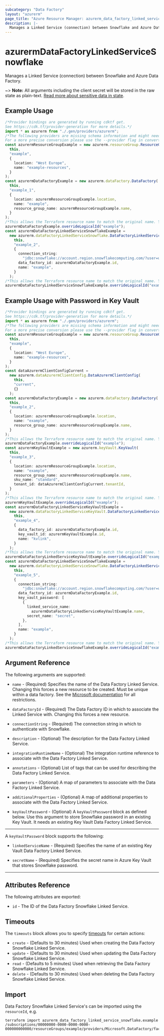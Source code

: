 ```yaml
---
subcategory: "Data Factory"
layout: "azurerm"
page_title: "Azure Resource Manager: azurerm_data_factory_linked_service_snowflake"
description: |-
  Manages a Linked Service (connection) between Snowflake and Azure Data Factory.
---
```


# azurermDataFactoryLinkedServiceSnowflake

Manages a Linked Service (connection) between Snowflake and Azure Data Factory.

\~> **Note:** All arguments including the client secret will be stored in the raw state as plain-text. [Read more about sensitive data in state](/docs/state/sensitive-data.html).

## Example Usage

```typescript
/*Provider bindings are generated by running cdktf get.
See https://cdk.tf/provider-generation for more details.*/
import * as azurerm from "./.gen/providers/azurerm";
/*The following providers are missing schema information and might need manual adjustments to synthesize correctly: azurerm.
For a more precise conversion please use the --provider flag in convert.*/
const azurermResourceGroupExample = new azurerm.resourceGroup.ResourceGroup(
  this,
  "example",
  {
    location: "West Europe",
    name: "example-resources",
  }
);
const azurermDataFactoryExample = new azurerm.dataFactory.DataFactory(
  this,
  "example_1",
  {
    location: azurermResourceGroupExample.location,
    name: "example",
    resource_group_name: azurermResourceGroupExample.name,
  }
);
/*This allows the Terraform resource name to match the original name. You can remove the call if you don't need them to match.*/
azurermDataFactoryExample.overrideLogicalId("example");
const azurermDataFactoryLinkedServiceSnowflakeExample =
  new azurerm.dataFactoryLinkedServiceSnowflake.DataFactoryLinkedServiceSnowflake(
    this,
    "example_2",
    {
      connection_string:
        "jdbc:snowflake://account.region.snowflakecomputing.com/?user=user&db=db&warehouse=wh",
      data_factory_id: azurermDataFactoryExample.id,
      name: "example",
    }
  );
/*This allows the Terraform resource name to match the original name. You can remove the call if you don't need them to match.*/
azurermDataFactoryLinkedServiceSnowflakeExample.overrideLogicalId("example");

```

## Example Usage with Password in Key Vault

```typescript
/*Provider bindings are generated by running cdktf get.
See https://cdk.tf/provider-generation for more details.*/
import * as azurerm from "./.gen/providers/azurerm";
/*The following providers are missing schema information and might need manual adjustments to synthesize correctly: azurerm.
For a more precise conversion please use the --provider flag in convert.*/
const azurermResourceGroupExample = new azurerm.resourceGroup.ResourceGroup(
  this,
  "example",
  {
    location: "West Europe",
    name: "example-resources",
  }
);
const dataAzurermClientConfigCurrent =
  new azurerm.dataAzurermClientConfig.DataAzurermClientConfig(
    this,
    "current",
    {}
  );
const azurermDataFactoryExample = new azurerm.dataFactory.DataFactory(
  this,
  "example_2",
  {
    location: azurermResourceGroupExample.location,
    name: "example",
    resource_group_name: azurermResourceGroupExample.name,
  }
);
/*This allows the Terraform resource name to match the original name. You can remove the call if you don't need them to match.*/
azurermDataFactoryExample.overrideLogicalId("example");
const azurermKeyVaultExample = new azurerm.keyVault.KeyVault(
  this,
  "example_3",
  {
    location: azurermResourceGroupExample.location,
    name: "example",
    resource_group_name: azurermResourceGroupExample.name,
    sku_name: "standard",
    tenant_id: dataAzurermClientConfigCurrent.tenantId,
  }
);
/*This allows the Terraform resource name to match the original name. You can remove the call if you don't need them to match.*/
azurermKeyVaultExample.overrideLogicalId("example");
const azurermDataFactoryLinkedServiceKeyVaultExample =
  new azurerm.dataFactoryLinkedServiceKeyVault.DataFactoryLinkedServiceKeyVault(
    this,
    "example_4",
    {
      data_factory_id: azurermDataFactoryExample.id,
      key_vault_id: azurermKeyVaultExample.id,
      name: "kvlink",
    }
  );
/*This allows the Terraform resource name to match the original name. You can remove the call if you don't need them to match.*/
azurermDataFactoryLinkedServiceKeyVaultExample.overrideLogicalId("example");
const azurermDataFactoryLinkedServiceSnowflakeExample =
  new azurerm.dataFactoryLinkedServiceSnowflake.DataFactoryLinkedServiceSnowflake(
    this,
    "example_5",
    {
      connection_string:
        "jdbc:snowflake://account.region.snowflakecomputing.com/?user=user&db=db&warehouse=wh",
      data_factory_id: azurermDataFactoryExample.id,
      key_vault_password: [
        {
          linked_service_name:
            azurermDataFactoryLinkedServiceKeyVaultExample.name,
          secret_name: "secret",
        },
      ],
      name: "example",
    }
  );
/*This allows the Terraform resource name to match the original name. You can remove the call if you don't need them to match.*/
azurermDataFactoryLinkedServiceSnowflakeExample.overrideLogicalId("example");

```

## Argument Reference

The following arguments are supported:

*   `name` - (Required) Specifies the name of the Data Factory Linked Service. Changing this forces a new resource to be created. Must be unique within a data factory. See the [Microsoft documentation](https://docs.microsoft.com/azure/data-factory/naming-rules) for all restrictions.

*   `dataFactoryId` - (Required) The Data Factory ID in which to associate the Linked Service with. Changing this forces a new resource.

*   `connectionString` - (Required) The connection string in which to authenticate with Snowflake.

*   `description` - (Optional) The description for the Data Factory Linked Service.

*   `integrationRuntimeName` - (Optional) The integration runtime reference to associate with the Data Factory Linked Service.

*   `annotations` - (Optional) List of tags that can be used for describing the Data Factory Linked Service.

*   `parameters` - (Optional) A map of parameters to associate with the Data Factory Linked Service.

*   `additionalProperties` - (Optional) A map of additional properties to associate with the Data Factory Linked Service.

*   `keyVaultPassword` - (Optional) A `keyVaultPassword` block as defined below. Use this argument to store Snowflake password in an existing Key Vault. It needs an existing Key Vault Data Factory Linked Service.

***

A `keyVaultPassword` block supports the following:

*   `linkedServiceName` - (Required) Specifies the name of an existing Key Vault Data Factory Linked Service.

*   `secretName` - (Required) Specifies the secret name in Azure Key Vault that stores Snowflake password.

***

## Attributes Reference

The following attributes are exported:

* `id` - The ID of the Data Factory Snowflake Linked Service.

## Timeouts

The `timeouts` block allows you to specify [timeouts](https://www.terraform.io/language/resources/syntax#operation-timeouts) for certain actions:

* `create` - (Defaults to 30 minutes) Used when creating the Data Factory Snowflake Linked Service.
* `update` - (Defaults to 30 minutes) Used when updating the Data Factory Snowflake Linked Service.
* `read` - (Defaults to 5 minutes) Used when retrieving the Data Factory Snowflake Linked Service.
* `delete` - (Defaults to 30 minutes) Used when deleting the Data Factory Snowflake Linked Service.

## Import

Data Factory Snowflake Linked Service's can be imported using the `resourceId`, e.g.

```console
terraform import azurerm_data_factory_linked_service_snowflake.example /subscriptions/00000000-0000-0000-0000-000000000000/resourceGroups/example/providers/Microsoft.DataFactory/factories/example/linkedservices/example
```
